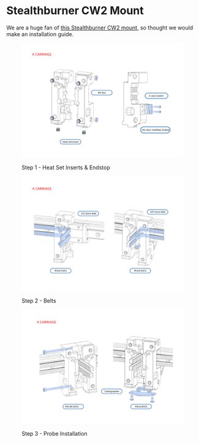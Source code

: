 # Stealthburner CW2 Mount

We are a huge fan of [this Stealthburner CW2 mount,](https://www.teamfdm.com/files/file/686-beacon-cw2-stealthburner-alternative-mounts/) so thought we would make an installation guide.&#x20;

<figure><img src="../../../.gitbook/assets/cae1068a75e06bce2403933abdc62e2.jpg" alt=""><figcaption><p>Step 1 - Heat Set Inserts &#x26; Endstop</p></figcaption></figure>

<figure><img src="../../../.gitbook/assets/65c7db235dac488830d3ae45c477e1d.jpg" alt=""><figcaption><p>Step 2 - Belts</p></figcaption></figure>

<figure><img src="../../../.gitbook/assets/d8c6fa09138f9da31f3e8277b745832.jpg" alt=""><figcaption><p>Step 3 - Probe Installation </p></figcaption></figure>
